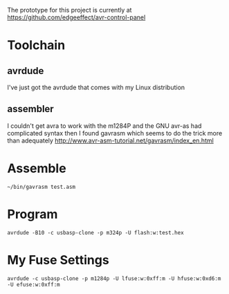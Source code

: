 The prototype for this project is currently at
https://github.com/edgeeffect/avr-control-panel

# Toolchain

## avrdude

I've just got the avrdude that comes with my Linux distribution

## assembler

I couldn't get avra to work with the m1284P
and the GNU avr-as had complicated syntax
then I found gavrasm which seems to do the trick more than adequately
http://www.avr-asm-tutorial.net/gavrasm/index_en.html

# Assemble

    ~/bin/gavrasm test.asm

# Program

    avrdude -B10 -c usbasp-clone -p m324p -U flash:w:test.hex

# My Fuse Settings

    avrdude -c usbasp-clone -p m1284p -U lfuse:w:0xff:m -U hfuse:w:0xd6:m -U efuse:w:0xff:m
